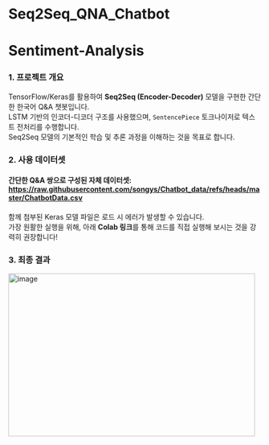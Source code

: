 # Seq2Seq_QNA_Chatbot

# Sentiment-Analysis

### 1. 프로젝트 개요
TensorFlow/Keras를 활용하여 **Seq2Seq (Encoder-Decoder)** 모델을 구현한 간단한 한국어 Q&A 챗봇입니다. <br>
LSTM 기반의 인코더-디코더 구조를 사용했으며, `SentencePiece` 토크나이저로 텍스트 전처리를 수행합니다. <br>
Seq2Seq 모델의 기본적인 학습 및 추론 과정을 이해하는 것을 목표로 합니다.
<br>

### 2. 사용 데이터셋
#### 간단한 Q&A 쌍으로 구성된 자체 데이터셋: https://raw.githubusercontent.com/songys/Chatbot_data/refs/heads/master/ChatbotData.csv

함께 첨부된 Keras 모델 파일은 로드 시 에러가 발생할 수 있습니다. <br>
가장 원활한 실행을 위해, 아래 **Colab 링크**를 통해 코드를 직접 실행해 보시는 것을 강력히 권장합니다!
<br>

### 3. 최종 결과
<img width="491" height="324" alt="image" src="https://github.com/user-attachments/assets/e1c927af-9bfe-400c-ab42-4fe24b5c1e1a" />
